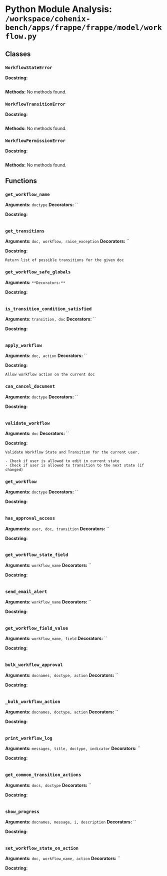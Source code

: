 # Python Module Analysis: `/workspace/cohenix-bench/apps/frappe/frappe/model/workflow.py`

## Classes

### `WorkflowStateError`


**Docstring:**
```

```

**Methods:**
No methods found.

### `WorkflowTransitionError`


**Docstring:**
```

```

**Methods:**
No methods found.

### `WorkflowPermissionError`


**Docstring:**
```

```

**Methods:**
No methods found.




## Functions

### `get_workflow_name`
**Arguments:** `doctype`
**Decorators:** ``

**Docstring:**
```

```
### `get_transitions`
**Arguments:** `doc, workflow, raise_exception`
**Decorators:** ``

**Docstring:**
```
Return list of possible transitions for the given doc
```
### `get_workflow_safe_globals`
**Arguments:** ``
**Decorators:** ``

**Docstring:**
```

```
### `is_transition_condition_satisfied`
**Arguments:** `transition, doc`
**Decorators:** ``

**Docstring:**
```

```
### `apply_workflow`
**Arguments:** `doc, action`
**Decorators:** ``

**Docstring:**
```
Allow workflow action on the current doc
```
### `can_cancel_document`
**Arguments:** `doctype`
**Decorators:** ``

**Docstring:**
```

```
### `validate_workflow`
**Arguments:** `doc`
**Decorators:** ``

**Docstring:**
```
Validate Workflow State and Transition for the current user.

- Check if user is allowed to edit in current state
- Check if user is allowed to transition to the next state (if changed)
```
### `get_workflow`
**Arguments:** `doctype`
**Decorators:** ``

**Docstring:**
```

```
### `has_approval_access`
**Arguments:** `user, doc, transition`
**Decorators:** ``

**Docstring:**
```

```
### `get_workflow_state_field`
**Arguments:** `workflow_name`
**Decorators:** ``

**Docstring:**
```

```
### `send_email_alert`
**Arguments:** `workflow_name`
**Decorators:** ``

**Docstring:**
```

```
### `get_workflow_field_value`
**Arguments:** `workflow_name, field`
**Decorators:** ``

**Docstring:**
```

```
### `bulk_workflow_approval`
**Arguments:** `docnames, doctype, action`
**Decorators:** ``

**Docstring:**
```

```
### `_bulk_workflow_action`
**Arguments:** `docnames, doctype, action`
**Decorators:** ``

**Docstring:**
```

```
### `print_workflow_log`
**Arguments:** `messages, title, doctype, indicator`
**Decorators:** ``

**Docstring:**
```

```
### `get_common_transition_actions`
**Arguments:** `docs, doctype`
**Decorators:** ``

**Docstring:**
```

```
### `show_progress`
**Arguments:** `docnames, message, i, description`
**Decorators:** ``

**Docstring:**
```

```
### `set_workflow_state_on_action`
**Arguments:** `doc, workflow_name, action`
**Decorators:** ``

**Docstring:**
```

```

